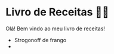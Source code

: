 # Livro de Receitas :man_cook:



Olá! Bem vindo ao meu livro de receitas!

- Strogonoff de frango
- 
